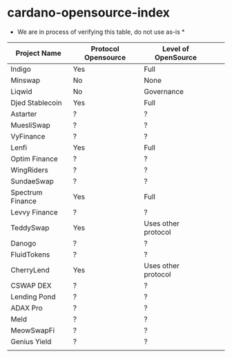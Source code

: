 # cardano-opensource-index

* We are in process of verifying this table, do not use as-is *

| Project Name       | Protocol Opensource | Level of OpenSource |   |   |
|--------------------|---------------------|---------------------|---|---|
| Indigo             | Yes                 | Full                |   |   |
| Minswap            | No                  | None                |   |   |
| Liqwid             | No                  | Governance          |   |   |
| Djed Stablecoin    | Yes                 | Full                |   |   |
| Astarter           | ?                   | ?                   |   |   |
| MuesliSwap         | ?                   | ?                   |   |   |
| VyFinance          | ?                   | ?                   |   |   |
| Lenfi              | Yes                 | Full                |   |   |
| Optim Finance      | ?                   | ?                   |   |   |
| WingRiders         | ?                   | ?                   |   |   |
| SundaeSwap         | ?                   | ?                   |   |   |
| Spectrum Finance   | Yes                 | Full                |   |   |
| Levvy Finance      | ?                   | ?                   |   |   |
| TeddySwap          | Yes                 | Uses other protocol |   |   |
| Danogo             | ?                   | ?                   |   |   |
| FluidTokens        | ?                   | ?                   |   |   |
| CherryLend         | Yes                 | Uses other protocol |   |   |
| CSWAP DEX          | ?                   | ?                   |   |   |
| Lending Pond       | ?                   | ?                   |   |   |
| ADAX Pro           | ?                   | ?                   |   |   |
| Meld               | ?                   | ?                   |   |   |
| MeowSwapFi         | ?                   | ?                   |   |   |
| Genius Yield       | ?                   | ?                   |   |   |
|                    |                     |                     |   |   |

